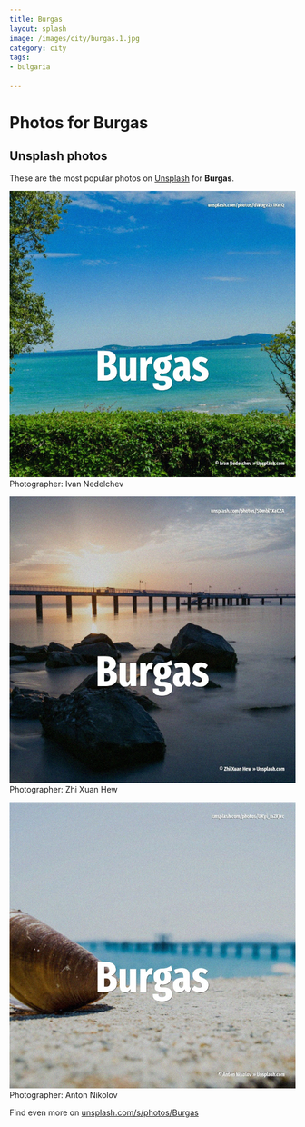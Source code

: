 ```yaml
---
title: Burgas
layout: splash
image: /images/city/burgas.1.jpg
category: city
tags:
- bulgaria

---
```

# Photos for Burgas
 
## Unsplash photos
These are the most popular photos on [Unsplash](https://unsplash.com) for **Burgas**.
 
![Burgas](/images/city/burgas.1.jpg)
Photographer:  Ivan Nedelchev
 
![Burgas](/images/city/burgas.2.jpg)
Photographer:  Zhi Xuan Hew
 
![Burgas](/images/city/burgas.3.jpg)
Photographer:  Anton Nikolov
 
Find even more on [unsplash.com/s/photos/Burgas](https://unsplash.com/s/photos/Burgas)
 
